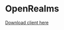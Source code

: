 # OpenRealms
[Download client here](https://drive.google.com/file/d/1IfGJD2oshug6ctGfxXiNW6p3Etm0_Wqu/view?usp=sharing)
